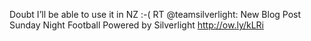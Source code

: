 <!--
id: 167813764
link: http://kevinisom.info/post/167813764/doubt-ill-be-able-to-use-it-in-nz-rt
slug: doubt-ill-be-able-to-use-it-in-nz-rt
date: Fri Aug 21 2009 14:44:01 GMT+1200 (NZST)
raw: {"blog_name":"kevinisom","id":167813764,"post_url":"http://kevinisom.info/post/167813764/doubt-ill-be-able-to-use-it-in-nz-rt","slug":"doubt-ill-be-able-to-use-it-in-nz-rt","type":"text","date":"2009-08-21 02:44:01 GMT","timestamp":1250822641,"state":"published","format":"html","reblog_key":"TC85DKNx","tags":[],"short_url":"http://tmblr.co/Zw68YyA0AA4","highlighted":[],"feed_item":"http://twitter.com/kev_nz/statuses/3435794136","from_feed_id":"650289","note_count":0,"title":null,"body":"<p>Doubt I&#8217;ll be able to use it in NZ :-( RT @teamsilverlight: New Blog Post Sunday Night Football Powered by Silverlight <a href=\"http://ow.ly/kLRi\" target=\"_blank\">http://ow.ly/kLRi</a></p>"}
publish: 2009-08-021
tags: 
title: null
-->


Doubt I’ll be able to use it in NZ :-( RT @teamsilverlight: New Blog
Post Sunday Night Football Powered by Silverlight <http://ow.ly/kLRi>


